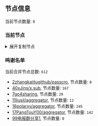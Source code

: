 
## 节点信息
当前节点数量: `0`
### 当前节点
<details>
  <summary>展开复制节点</summary>

    

</details>

### 鸣谢名单
当前合并节点总数: `612`
- [2zhangkaiitugithub/passcro](https://github.com/zhangkaiitugithub/passcro), 节点数量: `0`
- [40xJins/x.sub](https://github.com/0xJins/x.sub), 节点数量: `167`
- [7go4sharing](https://github.com/go4sharing), 节点数量: `29`
- [11liusil/aggregator](https://github.com/liusil/aggregator), 节点数量: `12`
- [16polarxy/aggregator](https://github.com/polarxy/aggregator), 节点数量: `245`
- [17PangTouY00/aggregator](https://github.com/PangTouY00/aggregator), 节点数量: `142`
- [99电报群分享1](https://github.com/cdddbc/getAirport), 节点数量: `0`


